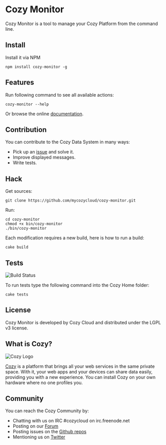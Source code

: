 # Cozy Monitor

Cozy Monitor is a tool to manage your Cozy Platform from the command line.

## Install

Install it via NPM

    npm install cozy-monitor -g

## Features

Run following command to see all available actions:

    cozy-monitor --help

Or browse the online
[documentation](http://cozy.io/host/manage.html##applications-management).

## Contribution

You can contribute to the Cozy Data System in many ways:

* Pick up an [issue](https://github.com/mycozycloud/cozy-home/issues?state=open) and solve it.
* Improve displayed messages. 
* Write tests.

## Hack

Get sources:

    git clone https://github.com/mycozycloud/cozy-monitor.git

Run:

    cd cozy-monitor
    chmod +x bin/cozy-monitor
    ./bin/cozy-monitor

Each modification requires a new build, here is how to run a build:

    cake build

## Tests

![Build
Status](https://travis-ci.org/mycozycloud/cozy-home.png?branch=master)

To run tests type the following command into the Cozy Home folder:

    cake tests

## License

Cozy Monitor is developed by Cozy Cloud and distributed under the LGPL v3 license.

## What is Cozy?

![Cozy Logo](https://raw.github.com/mycozycloud/cozy-setup/gh-pages/assets/images/happycloud.png)

[Cozy](http://cozy.io) is a platform that brings all your web services in the
same private space.  With it, your web apps and your devices can share data
easily, providing you with a new experience. You can install Cozy on your own
hardware where no one profiles you. 

## Community 

You can reach the Cozy Community by:

* Chatting with us on IRC #cozycloud on irc.freenode.net
* Posting on our [Forum](https://groups.google.com/forum/?fromgroups#!forum/cozy-cloud)
* Posting issues on the [Github repos](https://github.com/mycozycloud/)
* Mentioning us on [Twitter](http://twitter.com/mycozycloud)
